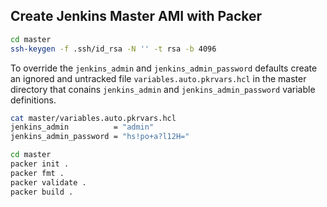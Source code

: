 ## Create Jenkins Master AMI with Packer

```bash
cd master
ssh-keygen -f .ssh/id_rsa -N '' -t rsa -b 4096
```

To override the `jenkins_admin` and `jenkins_admin_password` defaults create an ignored and untracked file `variables.auto.pkrvars.hcl` in the master directory that conains `jenkins_admin` and `jenkins_admin_password` variable definitions.
```bash
cat master/variables.auto.pkrvars.hcl
jenkins_admin          = "admin"
jenkins_admin_password = "hs!po+a?l12H="
```

```bash
cd master
packer init .
packer fmt .
packer validate .
packer build .
```
